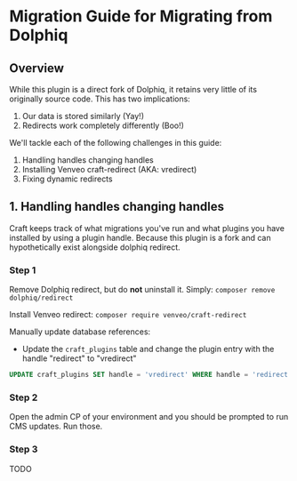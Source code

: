 # Migration Guide for Migrating from Dolphiq
## Overview
While this plugin is a direct fork of Dolphiq, it retains very little of its originally source code. This has two
implications:
1. Our data is stored similarly (Yay!)
2. Redirects work completely differently (Boo!)

We'll tackle each of the following challenges in this guide:
1. Handling handles changing handles
2. Installing Venveo craft-redirect (AKA: vredirect)
3. Fixing dynamic redirects

## 1. Handling handles changing handles
Craft keeps track of what migrations you've run and what plugins you have installed by using a plugin handle. Because
this plugin is a fork and can hypothetically exist alongside dolphiq redirect.
### Step 1
Remove Dolphiq redirect, but do **not** uninstall it. Simply:
`composer remove dolphiq/redirect`

Install Venveo redirect:
`composer require venveo/craft-redirect`

Manually update database references:
- Update the `craft_plugins` table and change the plugin entry with the handle "redirect" to "vredirect"
```sql
UPDATE craft_plugins SET handle = 'vredirect' WHERE handle = 'redirect' LIMIT 1;
```

### Step 2
Open the admin CP of your environment and you should be prompted to run CMS updates. Run those.

### Step 3
TODO
